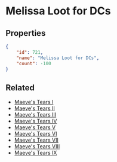 # Melissa Loot for DCs

<no description available>

## Properties

```json
{
    "id": 721,
    "name": "Melissa Loot for DCs",
    "count": -100
}
```

## Related

- [Maeve's Tears I](../items/20662-maeve-s-tears-i.md)
- [Maeve's Tears II](../items/20663-maeve-s-tears-ii.md)
- [Maeve's Tears III](../items/20664-maeve-s-tears-iii.md)
- [Maeve's Tears IV](../items/20665-maeve-s-tears-iv.md)
- [Maeve's Tears V](../items/20666-maeve-s-tears-v.md)
- [Maeve's Tears VI](../items/20667-maeve-s-tears-vi.md)
- [Maeve's Tears VII](../items/20668-maeve-s-tears-vii.md)
- [Maeve's Tears VIII](../items/20669-maeve-s-tears-viii.md)
- [Maeve's Tears IX](../items/20670-maeve-s-tears-ix.md)

